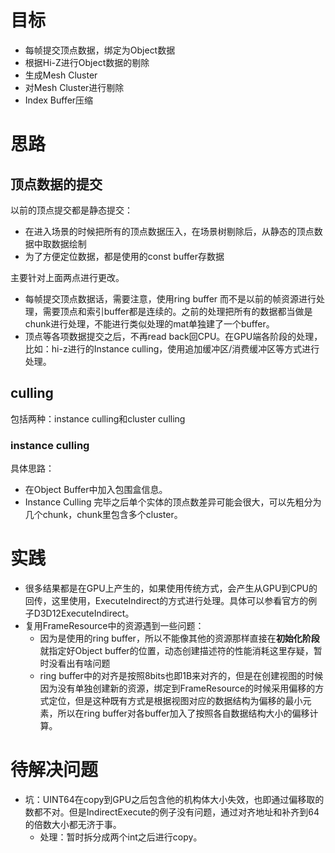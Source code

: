 # 目标
- 每帧提交顶点数据，绑定为Object数据
- 根据Hi-Z进行Object数据的剔除
- 生成Mesh Cluster
- 对Mesh Cluster进行剔除
- Index Buffer压缩

# 思路
## 顶点数据的提交
以前的顶点提交都是静态提交：
- 在进入场景的时候把所有的顶点数据压入，在场景树剔除后，从静态的顶点数据中取数据绘制
- 为了方便定位数据，都是使用的const buffer存数据

主要针对上面两点进行更改。
- 每帧提交顶点数据话，需要注意，使用ring buffer 而不是以前的帧资源进行处理，需要顶点和索引buffer都是连续的。之前的处理把所有的数据都当做是chunk进行处理，不能进行类似处理的mat单独建了一个buffer。
- 顶点等各项数据提交之后，不再read back回CPU。在GPU端各阶段的处理，比如：hi-z进行的Instance culling，使用追加缓冲区/消费缓冲区等方式进行处理。

## culling
包括两种：instance culling和cluster culling

### instance culling
具体思路：
- 在Object Buffer中加入包围盒信息。
- Instance Culling 完毕之后单个实体的顶点数差异可能会很大，可以先粗分为几个chunk，chunk里包含多个cluster。


# 实践
- 很多结果都是在GPU上产生的，如果使用传统方式，会产生从GPU到CPU的回传，这里使用，ExecuteIndirect的方式进行处理。具体可以参看官方的例子D3D12ExecuteIndirect。
- 复用FrameResource中的资源遇到一些问题： 
  - 因为是使用的ring buffer，所以不能像其他的资源那样直接在**初始化阶段**就指定好Object buffer的位置，动态创建描述符的性能消耗这里存疑，暂时没看出有啥问题
  - ring buffer中的对齐是按照8bits也即1B来对齐的，但是在创建视图的时候因为没有单独创建新的资源，绑定到FrameResource的时候采用偏移的方式定位，但是这种既有方式是根据视图对应的数据结构为偏移的最小元素，所以在ring buffer对各buffer加入了按照各自数据结构大小的偏移计算。

# 待解决问题
- 坑：UINT64在copy到GPU之后包含他的机构体大小失效，也即通过偏移取的数都不对。但是IndirectExecute的例子没有问题，通过对齐地址和补齐到64的倍数大小都无济于事。
  - 处理：暂时拆分成两个int之后进行copy。